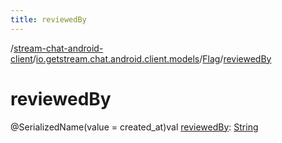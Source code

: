 ```yaml
---
title: reviewedBy
---
```

/[stream-chat-android-client](../../index.md)/[io.getstream.chat.android.client.models](../index.md)/[Flag](index.md)/[reviewedBy](reviewedBy.md)  
  
  
  
# reviewedBy  
@SerializedName(value = created_at)val [reviewedBy](reviewedBy.md): [String](https://kotlinlang.org/api/latest/jvm/stdlib/kotlin/-string/index.html)
